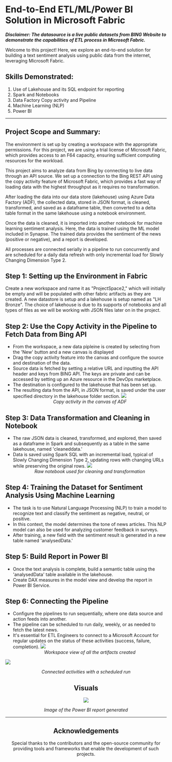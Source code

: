 # End-to-End ETL/ML/Power BI Solution in Microsoft Fabric

**_Disclaimer: The datasource is a live public datasets from BING Website to demonstrate the capabilities of ETL process in Microsoft Fabric._**

Welcome to this project! Here, we explore an end-to-end solution for building a text sentiment analysis using public data from the internet, leveraging Microsoft Fabric.

## Skills Demonstrated:
1. Use of Lakehouse and its SQL endpoint for reporting
2. Spark and Notebooks
3. Data Factory Copy activity and Pipeline
4. Machine Learning (NLP)
5. Power BI

---

## Project Scope and Summary:

The environment is set up by creating a workspace with the appropriate permissions. For this project, we are using a trial license of Microsoft Fabric, which provides access to an F64 capacity, ensuring sufficient computing resources for the workload.

This project aims to analyze data from Bing by connecting to live data through an API source. We set up a connection to the Bing REST API using the copy activity feature of Microsoft Fabric, which provides a fast way of loading data with the highest throughput as it requires no transformation.

After loading the data into our data store (lakehouse) using Azure Data Factory (ADF), the collected data, stored in JSON format, is cleaned, transformed, and saved as a dataframe table, then converted to a delta table format in the same lakehouse using a notebook environment.

Once the data is cleaned, it is imported into another notebook for machine learning sentiment analysis. Here, the data is trained using the ML model included in Synapse. The trained data provides the sentiment of the news (positive or negative), and a report is developed.

All processes are connected serially in a pipeline to run concurrently and are scheduled for a daily data refresh with only incremental load for Slowly Changing Dimension Type 2.

## Step 1: Setting up the Environment in Fabric
Create a new workspace and name it as "ProjectSpace2," which will initially be empty and will be populated with other fabric artifacts as they are created. A new datastore is setup and a lakehouse is setup named as "LH Bronze". The choice of lakehouse is due to its supports of notebooks and all types of files as we will be working with JSON files later on in the project.


## Step 2: Use the Copy Activity in the Pipeline to Fetch Data from Bing API

- From the workspace, a new data pipleine is created by selecting from the 'New' button and a new canvas is displayed
- Drag the copy activity feature into the canvas and configure the source and destination of the data.
- Source data is fetched by setting a relative URL and inputting the API header and keys from BING API. The keys are private and can be accessed by setting up an Azure resource in the DevOps marketplace.
- The destination is configured to the lakehouse that has been set up.
- The resulting data from the API, in JSON format, is saved under the user specified directory in the lakehouse folder section.
![](CopyActivityView.png)
*<center>Copy activity in the canvas of ADF<center>*

## Step 3: Data Transformation and Cleaning in Notebook

- The raw JSON data is cleaned, transformed, and explored, then saved as a dataframe in Spark and subsequently as a table in the same lakehouse, named 'cleaneddata.'
- Data is saved using Spark SQL with an incremental load, typical of Slowly Changing Dimension Type 2, updating rows with changing URLs while preserving the original rows.
![](IncrementalLoadType.png)
*<center>Raw notebook used for cleaning and transformation<center>*



## Step 4: Training the Dataset for Sentiment Analysis Using Machine Learning

- The task is to use Natural Language Processing (NLP) to train a model to recognize text and classify the sentiment as negative, neutral, or positive.
- In this context, the model determines the tone of news articles. This NLP model can also be used for analyzing customer feedback in surveys.
- After training, a new field with the sentiment result is generated in a new table named 'analysedData.'
  

## Step 5: Build Report in Power BI

- Once the text analysis is complete, build a semantic table using the 'analysedData' table available in the lakehouse.
- Create DAX measures in the model view and develop the report in Power BI Service.

## Step 6: Connecting the Pipeline

- Configure the pipelines to run sequentially, where one data source and action feeds into another.
- The pipeline can be scheduled to run daily, weekly, or as needed to fetch the latest news.
- It's essential for ETL Engineers to connect to a Microsoft Account for regular updates on the status of these activities (success, failure, completion).
![](WorkspaceView.png)
*<center>Workspace view of all the artifacts created<center>*

  
  
![](SchedulePipeline.png)
*<center>Connected activities with a scheduled run<center>*

## Visuals

![](PowerBIReport.png)
*<center>Image of the Power BI report generated<center>*

---

## Acknowledgements

Special thanks to the contributors and the open-source community for providing tools and frameworks that enable the development of such projects.

